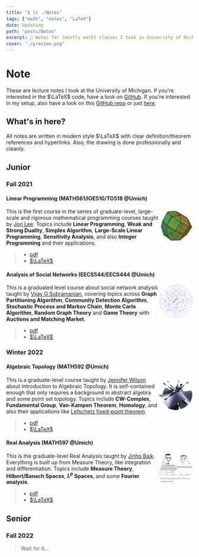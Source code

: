 ```yaml
---
title: "$ ls ./Notes"
tags: ["math", "notes", "LaTeX"]
date: Updating
path: "posts/Notes"
excerpt: 📝 Notes for (mostly math) classes I took in University of Michigan.
cover: "./preview.png"
---
```


# Note

These are lecture notes I took at the University of Michigan. If you're interested in the $\LaTeX$ code, have a look on [GitHub](https://github.com/sleepymalc/Notes). If you're interested in my setup, also have a look on this [GitHub repo](https://github.com/sleepymalc/VSCode-LaTeX-Inkscape) or just [here](./VSCode-LaTeX-Inkscape).

## What's in here?

All notes are written in modern style $\LaTeX$ with clear definition/theorem references and hyperlinks. Also, the drawing is done professionally and cleanly.

## Junior

### Fall 2021

#### Linear Programming (MATH561/IOE510/TO518 @Umich)

<p>
	<img src="./figures/MATH561.png" align="right" width="18%"/>
</p>

This is the first course in the series of graduate-level, large-scale and rigorous mathematical programming courses taught by [Jon Lee](https://sites.google.com/site/jonleewebpage/). Topics include **Linear Programming**, **Weak and Strong Duality**, **Simplex Algorithm**, **Large-Scale Linear Programming**, **Sensitivity Analysis**, and also **Integer Programming** and their applications.
>
> * [pdf](./Notes/LinProg.pdf)
> * [$\LaTeX$](https://github.com/sleepymalc/Notes/tree/main/MATH561-Linear_Programming)

#### Analysis of Social Networks (EECS544/EECS444 @Umich)

<p>
	<img src="./figures/EECS544.png" align="right" width="18%"/>
</p>

This is a graduated level course about social network analysis taught by [Vijay G Subramanian](https://subramanian.engin.umich.edu/), covering topics across **Graph Partitioning Algorithm**, **Community Detection Algorithm**, **Stochastic Process and Markov Chain**, **Monte Carlo Algorithm**, **Random Graph Theory** and **Game Theory** with **Auctions and Matching Market**.
>
> * [pdf](./Notes/SocNetAnalysis.pdf)
> * [$\LaTeX$](https://github.com/sleepymalc/Notes/tree/main/EECS544-Analysis_of_Social_Networks)

### Winter 2022

#### Algebraic Topology (MATH592 @Umich)

<p>
	<img src="./figures/MATH592.png" align="right" width="18%"/>
</p>

This is a graduate-level course taught by [Jennifer Wilson](http://www.math.lsa.umich.edu/~jchw/) about Introduction to Algebraic Topology. It is self-contained enough that only requires a background in abstract algebra and some point set topology. Topics include **CW-Complex**, **Fundamental Group**, **Van-Kampen Theorem**, **Homology**, and also their applications like [Lefschetz fixed-point theorem](https://en.wikipedia.org/wiki/Lefschetz_fixed-point_theorem).
>
> * [pdf](./Notes/AlgTop.pdf)
> * [$\LaTeX$](https://github.com/sleepymalc/Notes/tree/main/MATH592-Introduction_to_Algebraic_Topology)

#### Real Analysis (MATH597 @Umich)

<p>
	<img src="./figures/MATH597.png" align="right" width="18%"/>
</p>

This is the graduate-level Real Analysis taught by [Jinho Baik](http://www.math.lsa.umich.edu/~baik/Welcome.html). Everything is built up from Measure Theory, like integration and differentiation. Topics include **Measure Theory**, **Hilbert/Banach Spaces**, **$L^p$ Spaces**, and some **Fourier analysis**.
>
> * [pdf](./Notes/ReAnalysis.pdf)
> * [$\LaTeX$](https://github.com/sleepymalc/Notes/tree/main/MATH597-AnalysisII)

## Senior

### Fall 2022

> Wait for it...
